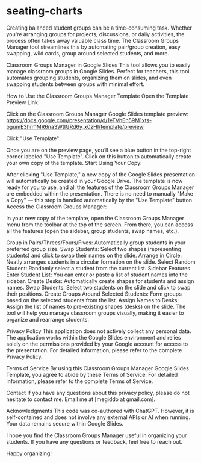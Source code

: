# seating-charts
Creating balanced student groups can be a time-consuming task. Whether you're arranging groups for projects, discussions, or daily activities, the process often takes away valuable class time. The Classroom Groups Manager tool streamlines this by automating pair/group creation, easy swapping, wild cards, group around selected students, and more.

Classroom Groups Manager in Google Slides
This tool allows you to easily manage classroom groups in Google Slides. Perfect for teachers, this tool automates grouping students, organizing them on slides, and even swapping students between groups with minimal effort.

How to Use the Classroom Groups Manager Template
Open the Template Preview Link:

Click on the Classroom Groups Manager Google Slides template preview:
https://docs.google.com/presentation/d/1eTVhEn59M1xts-bgumE3hm1MR6na3WtIGRd6y_x0zHI/template/preview

Click "Use Template":

Once you are on the preview page, you’ll see a blue button in the top-right corner labeled "Use Template".
Click on this button to automatically create your own copy of the template.
Start Using Your Copy:

After clicking "Use Template," a new copy of the Google Slides presentation will automatically be created in your Google Drive.
The template is now ready for you to use, and all the features of the Classroom Groups Manager are embedded within the presentation.
There is no need to manually "Make a Copy" — this step is handled automatically by the "Use Template" button.
Access the Classroom Groups Manager:

In your new copy of the template, open the Classroom Groups Manager menu from the toolbar at the top of the screen.
From there, you can access all the features (open the sidebar, group students, swap names, etc.).


Group in Pairs/Threes/Fours/Fives: Automatically group students in your preferred group size.
Swap Students: Select two shapes (representing students) and click to swap their names on the slide.
Arrange in Circle: Neatly arranges students in a circular formation on the slide.
Select Random Student: Randomly select a student from the current list.
Sidebar Features
Enter Student List: You can enter or paste a list of student names into the sidebar.
Create Desks: Automatically create shapes for students and assign names.
Swap Students: Select two students on the slide and click to swap their positions.
Create Groups Around Selected Students: Form groups based on the selected students from the list.
Assign Names to Desks: Assign the list of names to pre-existing shapes (desks) on the slide.
The tool will help you manage classroom groups visually, making it easier to organize and rearrange students.

Privacy Policy
This application does not actively collect any personal data. The application works within the Google Slides environment and relies solely on the permissions provided by your Google account for access to the presentation. For detailed information, please refer to the complete Privacy Policy.

Terms of Service
By using this Classroom Groups Manager Google Slides Template, you agree to abide by these Terms of Service. For detailed information, please refer to the complete Terms of Service.

Contact
If you have any questions about this privacy policy, please do not hesitate to contact me. Email me at [megiddo at gmail.com].

Acknowledgments
This code was co-authored with ChatGPT. However, it is self-contained and does not involve any external APIs or AI when running. Your data remains secure within Google Slides.

I hope you find the Classroom Groups Manager useful in organizing your students. If you have any questions or feedback, feel free to reach out.

Happy organizing!
